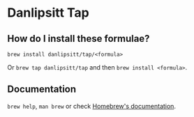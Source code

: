 # Danlipsitt Tap

## How do I install these formulae?
`brew install danlipsitt/tap/<formula>`

Or `brew tap danlipsitt/tap` and then `brew install <formula>`.

## Documentation
`brew help`, `man brew` or check [Homebrew's documentation](https://docs.brew.sh).
